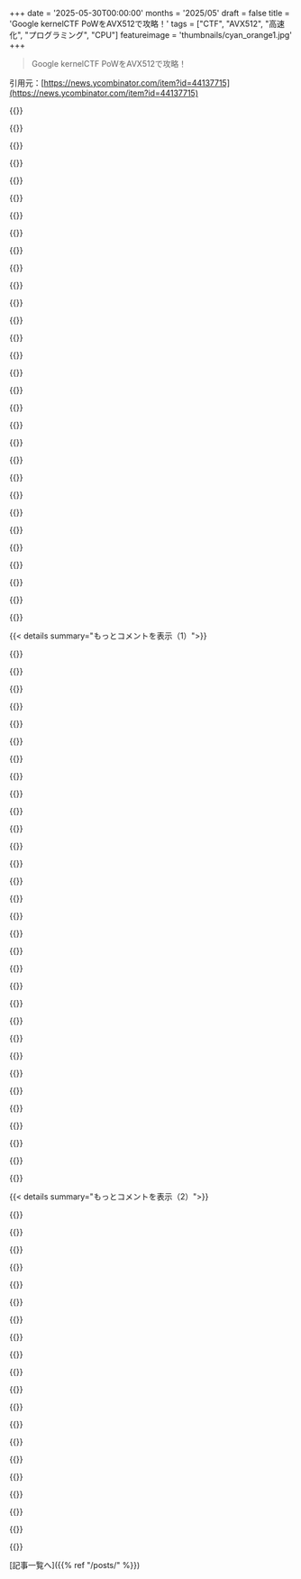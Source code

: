 +++
date = '2025-05-30T00:00:00'
months = '2025/05'
draft = false
title = 'Google kernelCTF PoWをAVX512で攻略！'
tags = ["CTF", "AVX512", "高速化", "プログラミング", "CPU"]
featureimage = 'thumbnails/cyan_orange1.jpg'
+++

> Google kernelCTF PoWをAVX512で攻略！

引用元：[https://news.ycombinator.com/item?id=44137715](https://news.ycombinator.com/item?id=44137715)




{{<matomeQuote body="これクールだね！<br>このやり方、AVX-512で最適化したRSAの実装とすごく似てるよ、そっちも超でかいべき乗をやんなきゃいけないからさ．<br>この論文［1］にRSAがどうウィンドウ処理をやってるか載ってるんだけど、ウィンドウサイズがどんな値でも大丈夫な式も含まれてる．<br>ただ、AVX-512のRSA実装がもう一つやってることは、［0..2＾｛window-size｝）の範囲の掛け算結果をテーブルに保存しておくことなんだ．で、各ウィンドウではその結果をテーブル［2］から取ってきて、あとはシフトとか再配置だけやればいいわけ．<br>1． https：//dpitt．me/files/sime．pdf （ジャーナルから持ってきたから自分のドメインに置いてる）<br>2． https：//github．com/aws/aws-lc/blob/9c8bd6d7b8adccdd8af4242e0．．．" userName="pittma" createdAt="2025/05/30 18:01:08" color="#ff5733">}}




{{<matomeQuote body="おー、興味深いね．開発中にこれ見とくべきだったな．．．<br>あのコード、Zen 5とか用に別のバージョン作ったら絶対いいと思うよ、zmmレジスタ使えば掛け算のスループットが2倍になりそうだし．maskレジスタをGPRにバウンスさせて演算してるけど、Zen 4/5だとこれは最適じゃないんだよね．<br>あと別に気になるんだけど、キャリーって本当に一回のステップで伝播させる必要あるのかな．（少なくとも僕にはそう見えたんだけど？）ハイ側の12ビットに既にあるキャリーを超えて、入力キャリーがさらにキャリーアウトを生む可能性ってすごく低いんだよね．だから僕のコードでは、キャリーは一度だけ発生すると仮定して、必要ならループバックしてる．これだと一般的なケースでのレイテンシが減るんだ．ブランチがあるとタイミング攻撃の問題はあるかもだけど．" userName="anematode" createdAt="2025/05/30 18:59:38" color="#ff5c5c">}}




{{<matomeQuote body="ymmsを使ったのは意図的だよ！フル幅のレジスタだと、IFMA命令が周波数に悪い影響を与えるんだ、少なくともIcelakeの頃はね．" userName="pittma" createdAt="2025/05/30 19:21:52" color="">}}




{{<matomeQuote body="うん、だからその問題がないCPU用に別のバージョンが必要ってことだね．それにしても、こんなRSAカーネルをいっぱいメンテするのは大変そうだ．あのコード書いたのが君だって知らなかったよ；実際に使われてるって超クールだね！" userName="anematode" createdAt="2025/05/30 19:37:13" color="">}}




{{<matomeQuote body="私がオリジナル作者じゃないんだー<br>これは私がリンクした論文の著者、Shay Gueronさんの実装を改変したものなんだよ、でもクールだって意見には同意！" userName="pittma" createdAt="2025/05/30 19:43:50" color="">}}




{{<matomeQuote body="zen5はavx512をほぼフルブーストクロックで実行できるよ： https：//chipsandcheese．com/p/zen-5s-avx-512-frequency-behavi．．．" userName="hnuser123456" createdAt="2025/05/31 01:15:20" color="#45d325">}}




{{<matomeQuote body="＞dpitt．me/files/sime．pdf （ジャーナルから持ってきたから自分のドメインに置いてる）<br>archive．orgにもアップロードできるよ： https：//archive．org/download/sime_20250531/sime．pdf" userName="ignoramous" createdAt="2025/05/31 20:12:00" color="">}}




{{<matomeQuote body="何かおかしいな<br>＞．．．コンシューマーCPUでも数世代にわたってサポートしてるのに［AVX512］．．．<br>うーん、どうかな．Rocket Lake（11th gen）より前は、AVX512はそういうエンスージアスト向けCPUとかXeon CPU、あとは一部のモバイルプロセッサ（これは正直コンシューマーCPUとは言い難い）でしか使えなかったんだ．<br>12th gen（あのパフォーマンス・効率コアのコンセプトね）では、数ヶ月でそういうコアでは無効化されちゃって、その後全然見なくなったし．<br>でも正直確信してるんだけど、AMDがAVX512でそれなりに成功したら、Intelはまた再導入すると思うよ．<br>ちなみに、僕はまだIntel i9-11900 CPUをここで使ってるよ．；）" userName="SunlitCat" createdAt="2025/05/30 17:49:25" color="#ff5c5c">}}




{{<matomeQuote body="いい発見だね！本当にそうなることを願ってるよ、Intelの数ヶ月前の更新されたAVX10ホワイトペーパー［1］もこれを裏付けてるみたい．<br>PコアとEコアの両方で512ビットAVXが標準になるとはっきり書いてあって、256ビットのみの構成から移行するって．<br>これはAVX-512がサーバーだけでなく、Eコア搭載の将来のコンシューマーCPUでも本格的に復活することを強く示唆してるね．たぶんAMDのより広いAVX-512採用に追いつこうとしてるんだろう．<br>［1］ - https：//cdrdv2．intel．com/v1/dl/getContent/784343 （PDF）" userName="oparin10" createdAt="2025/05/30 21:36:40" color="#45d325">}}




{{<matomeQuote body="いいね発見！本当にそうだといいな、AVX512は弄ってて面白いし、将来、特にAIとかその周りのものでもっと大きな役割を果たすって確信してるからさ！" userName="SunlitCat" createdAt="2025/05/31 02:39:04" color="">}}




{{<matomeQuote body="12世代（P/Eコア）のAVX512はPコアにだけあったけど、Eコアにはなくて全体としてはサポート無しになったって話ね。BIOS設定でEコア無効にするとPコアで使える裏技もあったけど、Eコア諦めなきゃいけなかったんだよ。" userName="Aurornis" createdAt="2025/05/30 20:23:54" color="#38d3d3">}}




{{<matomeQuote body="個人的には、これってIntelの機能不全のサインだと思うんだ。AVX512命令を使ったらPコアに切り替えるとかできたはずだし、AMDみたいにZen4やZen5 Cコアでサポートできたはずだよ。PコアとEコアで命令セットが違うってのが、別々のチームが競争してる結果だよね。" userName="adgjlsfhk1" createdAt="2025/05/30 20:38:31" color="#45d325">}}




{{<matomeQuote body="＞AVX512でPコアに切り替えられたはず<br>いや、そうでもないよ。OSのスケジューラはP/Eコアだけでも大変なのに、CPU機能で動的にタスク移動させるのは無理ゲーでしょ。＞AMDみたいにサポートできた<br>AVX512の問題は幅広ユニットだけじゃなくて、めっちゃデカいレジスタファイルが必要なことなんだ。AVX2の4KBから16KBに増えるし、リネーム用にもいっぱい必要になるんだよ。" userName="pitust2" createdAt="2025/05/30 21:32:56" color="#ff5c5c">}}




{{<matomeQuote body="＞巨大なレジスタファイルが必要なこと<br>いや、全部が必要なわけじゃないよ。EコアがAVX512をサポートするとして、レジスタの半分はL2キャッシュに置いとくとかでも良かったんじゃないかな。" userName="adgjlsfhk1" createdAt="2025/05/31 02:37:31" color="">}}




{{<matomeQuote body="あとZen4CはGracemontより35％くらい大きいだけなのにAVX512サポートしてるよ（TSMCノードの分を考慮してもね）。これはIntelのEコアとは最適化が違うけど、AVX-512がそこまで大きくなく実装できるってことだと思うんだ。それかIntelはAVX-10を8年もウロウロしてないでもっと早く出すべきだったんだよ。" userName="adgjlsfhk1" createdAt="2025/05/31 05:54:16" color="#ff5c5c">}}




{{<matomeQuote body="Pコアだけで有効にする別チェックを設けて、スケジューリングは開発者に任せれば良かったのにね。LinuxにはそういうAPIがあると思う（macOSにはあるから）、Windowsは分かんないけど。" userName="conradev" createdAt="2025/05/31 01:19:06" color="">}}




{{<matomeQuote body="OSレベルでスレッドにパフォーマンスと効率のプロファイル導入すればいいじゃん。なんでCPUってISAとか細かいとこで異なってる必要があるんだろ？" userName="fc417fc802" createdAt="2025/05/31 01:14:44" color="">}}




{{<matomeQuote body="コア全体を切り替える必要ないよ。EコアがPコアのAVX512回路だけ借りることもできたんじゃない？" userName="charcircuit" createdAt="2025/05/31 10:00:10" color="">}}




{{<matomeQuote body="＞AVX512でPコアに切り替え<br>これはOSの仕事だよね。メインフレームとかスパコンの世界やBSDで四半世紀前に解決済みの問題だよ。超シンプル。各CPUがサポート機能リスト出して、スケジューラがプログラムの使う機能を追跡。特定の機能が必要なら、サポートしないCPUにはスケジュールしないってだけ。昔、違うCPU載せたことあるけどちゃんと動いたし、スケジューラ変えればもっとうまくできるなって思ったんだ。" userName="johnklos" createdAt="2025/05/31 16:17:10" color="#ff5c5c">}}




{{<matomeQuote body="最高じゃん！こういうの読むのめっちゃ好きなんだよね、特にAVX512いじってる話とかさ！" userName="SunlitCat" createdAt="2025/05/31 02:41:06" color="">}}




{{<matomeQuote body="優勝チームは3.6秒だったけど、2位は3.73秒（優勝タイムに合わせるなら3.74秒）。ってことは、2位もPoW最適化してたのかな？それともFPGAだった？<br>筆者が言ってた前の高いFPGAでの提出は4秒以上かかってたって言うし。<br>今回の2位が史上2番目に速いかもしれないこととか、なんか触れててもよさそうなのにね？" userName="fitzn" createdAt="2025/05/31 00:24:13" color="#ff5733">}}




{{<matomeQuote body="画像に(dupe)って書いてあるね。たぶんOPのチームが、自分たちで複数回並行して提出しようとしたんじゃない？" userName="underdeserver" createdAt="2025/05/31 06:27:52" color="#45d325">}}




{{<matomeQuote body="記事から引用ね：「サーバーに接続してexploitできて、Google Formにフラグを提出できた最初のチームだけが報酬を受け取れる。その後の提出は全部duplicate（複製）ってマークされるんだ。”" userName="yorwba" createdAt="2025/05/31 13:23:09" color="#45d325">}}




{{<matomeQuote body="すごいことだけど、なんか最適化する方向が違う気がするな。<br>CTFって提出操作の競争であるべきじゃないでしょ。提出期間内にフラグ送れたチーム全員で賞金分け合った方が、みんなにとって絶対良いよね。" userName="bluelightning2k" createdAt="2025/05/30 18:24:08" color="#ff33a1">}}




{{<matomeQuote body="これって、exploit見つけてもすぐ報告しないで温存しようって気になると思うんだ。<br>今回の提出タイミングの小細工抜きにしても、今回ダメだったら次に提出しようって考えるだろうしね。<br>だから、積極的に”間違った”ことを奨励してるのかも。" userName="kimixa" createdAt="2025/05/30 20:17:47" color="#ff5733">}}




{{<matomeQuote body="それは別のメタゲームになっちゃうね。<br>深く考えてないけど、たぶんその結果、みんなやる気なくしてkernelCTFに提出しようとか思わなくなるんじゃないかなって思うけど。" userName="rfoo" createdAt="2025/05/30 18:42:04" color="#38d3d3">}}




{{<matomeQuote body="まあ、でもぶっちゃけ、どのCTFにもこういうのあるっちゃあるよね。" userName="saagarjha" createdAt="2025/06/01 11:00:49" color="">}}




{{<matomeQuote body="じゃあ俺が理解してるのが正しければー、これって4秒のproof of workで、報酬は月に1回？<br>そんなにexploitってたくさんあるもんなの？みんな毎月競争するくらい？" userName="bawolff" createdAt="2025/05/30 17:12:45" color="">}}




{{<matomeQuote body="サーバーは2週間ごとにオープンだったんだ。<br>proof of workは、接続リクエストをスパムみたいに送りまくるインセンティブを減らすために、少しだけ接続を遅くするのが目的だった。<br>公開CTFって難しいよね、どうしてもどこかのチームがゴール争いの一環でDDoSみたいなこと試したりするからさ。<br>Googleはこれの後、proof of workのステップをなくしたんだよ。" userName="Aurornis" createdAt="2025/05/30 20:44:23" color="#ff5c5c">}}




{{<matomeQuote body="これってローカル権限昇格（一般ユーザーからrootになるやつ）のエクスプロイトであって、リモートコード実行じゃないんだよね。権限昇格のバグなんて掃いて捨てるほどあるし。" userName="dist-epoch" createdAt="2025/05/30 17:57:39" color="">}}




{{< details summary="もっとコメントを表示（1）">}}

{{<matomeQuote body="これuser namespaceも必要だと思うんだよね。tc qdisc操作にrootいるから。namespace内かrootデーモン頼みかな（たぶん無理？）。user namespaceはrootだけのAPIを一般ユーザーに公開しちゃって、EoPの攻撃面を広げたんだ。Androidにuser namespaceは無いし、Linuxでも無効な場合ある。でも最近は有効なとこも増えてる。そうそう、kernelCTFがuser namespace無効にするって発表したよ。エクスプロイト多いなら良いかもね。リンク：https://github.com/google/security-research/commit/7171625f5..." userName="singron" createdAt="2025/05/30 20:56:25" color="#45d325">}}




{{<matomeQuote body="まあ、ほとんどのソフトウェアはホストOS上で動いてるよね。サードパーティ開発者のソフトウェアの脆弱性は、たとえカーネルを拡張してても範囲外なんだよ。ネットワークタスクの一部はカーネルに任されてるけど、本当にヤバいもののほとんどはコアカーネルにはないよ。" userName="internetter" createdAt="2025/05/30 20:55:46" color="">}}




{{<matomeQuote body="その神話も少しは本当かもね。平均的なWindowsエクスプロイトの影響はLinuxより高かったんだ。NTじゃないWindowsはベストプラクティス使ってなかったから。何年もネットワークで待機してるだけでRCEされるWindowsデーモンがあったし（Confickerとか）。Microsoftがセキュリティ優先決めてからセキュリティは向上したよ。NTカーネルを一般向けWindowsに使い始めた頃かな。あと、セキュリティリスクには「可能性」と「影響」って要素があるのに、神話はこれを無視してる。二つを混同するから混乱するんだよね。変なCVEスコアの時みたいに。" userName="thephyber" createdAt="2025/05/30 18:48:00" color="#38d3d3">}}




{{<matomeQuote body="＞MicrosoftがNTカーネルを一般向けWindowsで再利用し始めたのと同じくらいの時期だったと思う。<br>もっと後だよ。Windows XPは2001年にNTカーネル使ってたけど、Confickerは2008年だったからね。" userName="bonzini" createdAt="2025/05/30 19:24:24" color="">}}




{{<matomeQuote body="大学の寮で、パッチ当ててない状態でOSインストールすると、ワーム（たぶんNimda？）に感染するのがパッチダウンロードするより速かったから、XPのサービスパックのCDコピーを焼いて、完全にオフラインでインストールした思い出があるよ。" userName="aidenn0" createdAt="2025/05/31 04:55:29" color="">}}




{{<matomeQuote body="Linuxが成熟期（2000年頃）の頃，Windowsのsecurityはマジひどかったんだ．同時にWindowsマシンの方がLinuxより圧倒的に多かった．その＃１と＃２が合わさって，Windowsがめっちゃattractiveなtargetになって，exploits for Linuxはあんまり無かったんだよ．" userName="aidenn0" createdAt="2025/05/30 18:15:59" color="#785bff">}}




{{<matomeQuote body="忘れないでね：４．Poor binary compatibility made it seem like wormsはimpossible，あとtwenty years ago，most dangerous cyberattacksはhose as many PCs as possible designedな”pranks”だったんだ．" userName="rhet0rica" createdAt="2025/05/30 18:29:14" color="">}}




{{<matomeQuote body="Linuxで？C/C＋＋ compiled with dynamic linkingはglibcバージョン違いで問題あったけどstatic compileもできたよ．LGPL的には”not ok”でclosed sourceにしたい開発者には問題だったけど，malicious worm creatorならGPL/LGPLなんて気にしないだろうから絶対できたはず．LinusはABI壊さないよう厳しかったし．" userName="whizzter" createdAt="2025/05/30 21:02:42" color="#45d325">}}




{{<matomeQuote body="Yeah．Emphasis on the ”seem” part．A false sense of security Brought on by，”If binary artifacts for package _foo_ can’t be ported between distros，what chance do worms have？” plus the even older memory that the Morris worm had been designed around （and limited to）certain target platforms and architectures：https：//en.wikipedia.org/wiki/Morris_worm" userName="rhet0rica" createdAt="2025/05/30 22:28:15" color="#38d3d3">}}




{{<matomeQuote body="<br>＞ dynamic linking often had issues due to glibc versions diffing<br>これはexploit authorsとしてもannoyingだったね．Like an early form of ASLR．" userName="bobmcnamara" createdAt="2025/05/31 04:49:54" color="">}}




{{<matomeQuote body="I thought when people say ”Linux security is a myth” they were comparing it to FreeBSD ／ OpenBSD．So it’s revealing that most are comparing Linux to Windows here．" userName="rfoo" createdAt="2025/05/30 18:51:54" color="">}}




{{<matomeQuote body="Also，Microsoft was pushing hard into the workstation and server market in the late ’90s．I remember an ad that showed someone who had painted themselves into a corner with paint the shade of purple that Sun used in its branding with the slogan something like ”we have the way out．”" userName="aidenn0" createdAt="2025/05/30 23:54:21" color="#ff33a1">}}




{{<matomeQuote body="A myth propelled by people who don’t understand security continually saying ”Anyone can read the code，therefore it’s more secure”．" userName="landr0id" createdAt="2025/05/30 18:01:51" color="">}}




{{<matomeQuote body="Most of the serious security researchers，such as Daniel Micay（lead developer of GrapheneOS），have been quite vocal ［0］ on how insecure linux is．<br>［0］ ー https：//old.reddit.com/r/GrapheneOS/comments/bddq5u/os_secur..." userName="udev4096" createdAt="2025/05/30 19:17:38" color="#45d325">}}




{{<matomeQuote body="Flatpakが最初からダメな理由とか，MAC批判についてもっと詳しく知りたいなー．FedoraはFlatpakについて色々やってるのに，記事には触れられてないね．Waylandがデスクトップのセキュリティで進歩した点もなんで認めないんだろ？かなり大雑把な見方だね．" userName="spookie" createdAt="2025/05/30 20:35:11" color="#38d3d3">}}




{{<matomeQuote body="macOSをめっちゃ褒めてLinuxをけなすのに，macOS由来のsystemdを嫌うのは皮肉だよね．<br>Flatpak嫌いも謎だけど，サンドボックスが使いにくいってことかな．Flatpakはネイティブメッセージとかテーマ，フォルダアクセス，貼り付けとか色々壊れるんだよ．厳しすぎるサンドボックスだね．" userName="jorvi" createdAt="2025/05/30 23:59:29" color="#ff5c5c">}}




{{<matomeQuote body="そうかなー？バグと機能の比率が大事なんじゃない？バグなし機能なしのシステムも良いけど，僕たちにはやるべき仕事があるしね．" userName="JackSlateur" createdAt="2025/05/30 19:33:44" color="">}}




{{<matomeQuote body="すごい成果だけど，この課題に勝つための障害を見るとコメディみたいに読めるね．リアルなルーブ・ゴールドバーグ装置だよ．" userName="mmsc" createdAt="2025/05/30 18:36:31" color="">}}




{{<matomeQuote body="この記事で言及されてるbase-52表現についてもっと知りたいなら，今日のフロントページのこの記事も見てみてね： https：／／news．ycombinator．com／item？id＝44132673" userName="dcrazy" createdAt="2025/05/30 18:13:18" color="#785bff">}}




{{<matomeQuote body="細かい指摘なんだけどさ： static linkはinliningはしてくれないよ．PLTのオーバーヘッドを無くすだけ．inliningの機会を増やしてくれるのはLTOだよ．" userName="mshockwave" createdAt="2025/05/31 06:24:02" color="#38d3d3">}}




{{<matomeQuote body="Willと相談して，彼が何をして直したか正確に確認したよ，サンクス！" userName="anematode" createdAt="2025/05/31 16:22:00" color="">}}




{{<matomeQuote body="なんでレース形式なの？ユニークなexploitごとに支払えばいいんじゃない？" userName="vlovich123" createdAt="2025/05/30 18:31:16" color="#ff5733">}}




{{<matomeQuote body="上司はあのカッコいいプログラムを動かすのに厳格に固定された予算を求めてるんだ．これらのプログラムの根拠（少なくとも部分的だけど）は，バグを買うんじゃなくて，exploitと緩和策のダイナミクスを測定することなんだよ．Linuxはバグ多すぎて，ゼロデイ全部に金払うとぶっちゃけ制御不能になる．Googleは昔一度試したけど，ゼロデイがどっと押し寄せちゃって大変だったんだ．<br>コミュニティも怒らせたくないしね．だからこのレース形式になったんだよ．" userName="rfoo" createdAt="2025/05/30 18:36:35" color="#ff5733">}}




{{<matomeQuote body="Googleが4秒の猶予を作るのにPoW入れなきゃならんほどLinux kernelのセキュリティってマジヤバいなら、Androidのベースに使い続けるの平気なのかよってビックリだわ。" userName="0x0" createdAt="2025/05/30 19:22:05" color="">}}




{{<matomeQuote body="Androidはすっげー改良されてて良いバージョンのLinux kernel使ってんだぜ。これ見てみなよ。https://old.reddit.com/r/GrapheneOS/comments/bddq5u/os_secur..." userName="udev4096" createdAt="2025/05/30 19:29:24" color="">}}




{{<matomeQuote body="それってさ、userspaceの話ばっかじゃん？" userName="kimixa" createdAt="2025/05/30 20:21:00" color="">}}




{{<matomeQuote body="全部じゃないって。例えばkCFIはkernel spaceだし。あと攻撃対象領域を減らすのも超有効な戦略なんだよね。userspace（アプリごとのsandboxとか）の話に見えても、kernelの攻撃対象がどれだけ晒されるかにすごい差が出ることもあるんだ。" userName="rfoo" createdAt="2025/05/30 20:47:48" color="">}}




{{<matomeQuote body="うん、でもCFIの概念ってそのスレッド全体でちょっと触れられてるだけだし、使われてるkCFIの実装はAndroid独自じゃなくて普通のkernel機能じゃん。あれって「Distroのkernel設定が最適じゃないかも」って話であって、AndroidとVanilla Linux Kernelの差ってわけじゃないだろ。" userName="kimixa" createdAt="2025/05/30 21:16:49" color="">}}




{{<matomeQuote body="いや、Android以外でkCFIが有効になってるDistro、俺知らないけど？だってClangでbuildする必要あるし。前のin-kernel CFI実装（kCFIになる前）もGoogleがupstreamしたんだぜ。https://www.phoronix.com/news/Clang-CFI-Linux-Patches<br>https://www.phoronix.com/news/Linux-Kernel-Clang-LTO-Patches<br>Pixelデバイスも前からこれ使ってたし。Linux kernelの機能全体がAndroidから開発されたってのに、「Vanilla kernel feature」って呼ぶのはちょっと不公平じゃね？" userName="rfoo" createdAt="2025/05/30 21:29:25" color="#38d3d3">}}




{{<matomeQuote body="まあでもさ、Shared open source kernel使う一番の意義って他のユーザーも恩恵を受けられることじゃね？「誰が最初に追加したか」みたいな議論って不毛なneedless tribalismみたいで意味なくない？Android kernelだってGoogleが開発したわけじゃない機能いっぱい使ってるじゃん。それってGoogleはそれらの機能を開発できなかったってこと？それとも既存のがあるならわざわざ並行して作る意味ないだけ？" userName="kimixa" createdAt="2025/05/30 21:42:04" color="">}}

{{</details>}}




{{< details summary="もっとコメントを表示（2）">}}

{{<matomeQuote body="ここでのpointは「誰がLinux kernelに最初に追加したか」じゃないんだよ。Androidがsecurityをcareして、CFI実装作って2018年にはもうshippingしてたってこと。一方でLinuxは他のprioritiesあって2021年まで無かったし、しかもeven then almost nobody adopted it。" userName="rfoo" createdAt="2025/05/30 21:51:31" color="">}}




{{<matomeQuote body="Alternativeってあんの？I suspect all modern kernelsはmore or less just as vulnerable？Googleはhttps://fuchsia.dev/始めたけど、これってthis problemへのhedgingなのかな？でもfully-featured OS作るのってa huge undertakingじゃん。especially if you need compatibility with existing apps and a wide variety of hardware。" userName="kevincox" createdAt="2025/05/31 00:40:24" color="">}}




{{<matomeQuote body="Other alternativeでefficient、feature complete（*）でmore secureなのは？（*）例えば、AndroidはSELinux使ってappsをconfineしてるし、virtual machines（pKVM）でDRM codeをrunしてる。こういうの全部increase the overall security of the systemしてdecrease the cost of kernel bugsなんだよね。だから、not easy to evaluateなtradeoffがあるんだ。" userName="bonzini" createdAt="2025/05/31 05:16:55" color="#ff5733">}}




{{<matomeQuote body="Googleはレースをやってるわけじゃないって。有効な提出をした人に払ってるだけだよ。競争してるのは提出者側で、他の人より先にってエクスプロイトを貯め込んでるんだ。もし利他主義者なら、報酬なしで提出するはずだよね。だからレースはGoogleがやってることじゃないんだ。PoWも”four second race”を加えるためじゃなくて、ddosみたいなスパムを防ぐためだよ。" userName="imtringued" createdAt="2025/05/31 08:13:30" color="#38d3d3">}}




{{<matomeQuote body="そのfloodについて、どこかにもっと詳しい情報ある？ how many teams？ how many submissions？ how many unique？ how much money G paid out？" userName="pas" createdAt="2025/05/30 19:49:57" color="">}}




{{<matomeQuote body="Eduardoのtweetで、プロモ開始直後に0day submissionsが大量に来たって。<br>https://x.com/sirdarckcat/status/1681491274489282565<br>public spreadsheet ［0］で見ると、開始直後unique bug 7つ、その後の1ヶ月で9つ。 paid amountは覚えてないけど、total $200~300kかも。［0］ https://docs.google.com/spreadsheets/d/e/2PACX-1vS1REdTA29OJ..." userName="rfoo" createdAt="2025/05/30 21:10:55" color="#785bff">}}




{{<matomeQuote body="Can anyone tell me how they equated the Python function in the blog to what was shown in the Google’s POW implementation？ Seems a little difficult to follow." userName="supriyo-biswas" createdAt="2025/05/30 18:01:12" color="">}}




{{<matomeQuote body="Google codeの”exponent = (p + 1) // 4”は2の1277乗だよ。huge powerにraiseするには、それを1277回squareする（Python functionがこれ）。initial valueが”x”なら、squareごとに”x”の数がdoubleして、最後に2の1277乗になるから成り立つんだ。" userName="bonzini" createdAt="2025/05/30 19:36:32" color="#ff33a1">}}




{{<matomeQuote body="Awesome。Just when I was starting to wonder if we finally had a chance to thwart L7 attacks using these PoW tricks。" userName="ramshanker" createdAt="2025/05/30 17:36:02" color="">}}




{{<matomeQuote body="I think it’s something like this https://github.com/timlrx/tailwind-nextjs-starter-blog<br>basically nextjs + tailwind + mdxだね。" userName="Brybry" createdAt="2025/05/30 21:17:50" color="">}}




{{<matomeQuote body="マジで最高！" userName="davidfiala" createdAt="2025/05/30 16:32:26" color="">}}




{{<matomeQuote body="投稿数を減らす基準としてなんか変な気がするな。現実世界じゃエクスプロイトに4秒かかろうが6秒かかろうが関係ないでしょ。バグがいつ導入されたかとか、向こうがたくさん用意してるボーナス基準みたいな、もっと面白い別の基準を使えばいいのに？ 競争にするなんてやっぱ変だわ。" userName="IshKebab" createdAt="2025/05/30 17:27:56" color="#38d3d3">}}




{{<matomeQuote body="ゴミみたいな投稿を抑えるために、ある程度の投稿難易度があるのはわかるけど、これはちょっとやりすぎなんじゃない？ Googleが自社に関係ある高品質なバグに対して、50k払おうが50kx2払おうが、そんなに大差ないと思うんだけど。" userName="Havoc" createdAt="2025/05/30 16:57:46" color="#ff5c5c">}}




{{<matomeQuote body="だろ？ これって、有効な攻撃手法を開発したのに、CTFの競争に勝てるように戦略を最適化してないからっていう理由で、それを公開するのをためらってる人がいるんじゃないかって印象を与えるんだよ。これって最適じゃない行動を生み出す、ひねくれたインセンティブみたいだわ。" userName="jameshart" createdAt="2025/05/30 17:05:04" color="#785bff">}}




{{<matomeQuote body="だから彼らはそれを取り除いたんだよ。" userName="Retr0id" createdAt="2025/05/30 17:11:59" color="">}}




{{<matomeQuote body="いや違うよ。Googleは今でも提出サイクルの間に長い期間を設けてるし、人々は次のサイクルで勝てることを期待して、まだ自分のエクスプロイトを出し惜しみしてるよ。今はPoWを最適化するんじゃなくて、単なる運の問題になってるだけさ。" userName="markasoftware" createdAt="2025/05/30 17:14:58" color="#ff5733">}}




{{<matomeQuote body="でもまだ競争ではあるんだよ。だからproof of workの実装を最適化することで不正はできないけど、人々はまだ優位性を探そうとするだろうね。彼らはCTFのエキスパートで、システムを攻略するのが彼らの仕事だからさ。" userName="jameshart" createdAt="2025/05/30 17:16:55" color="#ff33a1">}}




{{<matomeQuote body="＞ Googleが自社に関係ある高品質なバグに対して、50k払おうが50kx2払おうが、そんなに大差ないと思うんだけど<br>君は重要な実装の詳細を無視してるよ。このプログラムを運営してるのはGoogle全体じゃなくて、固定予算と限られた人員で、手持ちのリソースでベストを尽くしてる社内の特定のチームなんだ。<br>君の主張は「アメリカはGDPが何兆ドルもあるんだから、癌の子供たちに無料治療を倍の数提供できるはずだ」っていうのと似てるよ。全体で見れば妥当に聞こえるけど、具体的な話になると破綻するんだ。個別の病院システム、チーム、医療提供者は今、能力の限界に近いところで働いてるんだから。" userName="overfeed" createdAt="2025/05/30 18:41:35" color="#ff5c5c">}}




{{<matomeQuote body="別に何も無視してたわけじゃないよー。知らなかっただけ。Googleの社内財務がどうなってるかなんて知らないし…。" userName="Havoc" createdAt="2025/05/31 00:02:14" color="">}}

{{</details>}}



[記事一覧へ]({{% ref "/posts/" %}})
